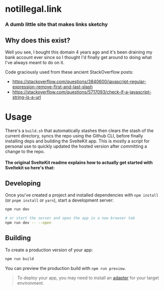 # notillegal.link
### A dumb little site that makes links sketchy

## Why does this exist?

Well you see, I bought this domain 4 years ago and it's been draining my bank account ever since so I thought
I'd finally get around to doing what I've always meant to do on it.

Code graciously used from these ancient StackOverflow posts:
* https://stackoverflow.com/questions/3840600/javascript-regular-expression-remove-first-and-last-slash
* https://stackoverflow.com/questions/5717093/check-if-a-javascript-string-is-a-url


# Usage

There's a `build.sh` that automatically stashes then clears the stash of the current directory,
syncs the repo using the Github CLI, before finally installing deps and building the SvelteKit app.
This is mostly a script for personal use to quickly updated the hosted version after committing a
change to the repo.

#### The original SvelteKit readme explains how to actually get started with Sveltekit so here's that:

## Developing

Once you've created a project and installed dependencies with `npm install` (or `pnpm install` or `yarn`), start a development server:

```bash
npm run dev

# or start the server and open the app in a new browser tab
npm run dev -- --open
```

## Building

To create a production version of your app:

```bash
npm run build
```

You can preview the production build with `npm run preview`.

> To deploy your app, you may need to install an [adapter](https://kit.svelte.dev/docs/adapters) for your target environment.